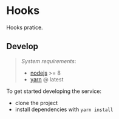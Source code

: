 # Hooks

Hooks pratice.

## Develop

> _System requirements_:
>
> -   [nodejs](https://nodejs.org/en/) >= 8
> -   [yarn](https://yarnpkg.com/en/) @ latest

To get started developing the service:

-   clone the project
-   install dependencies with `yarn install`
